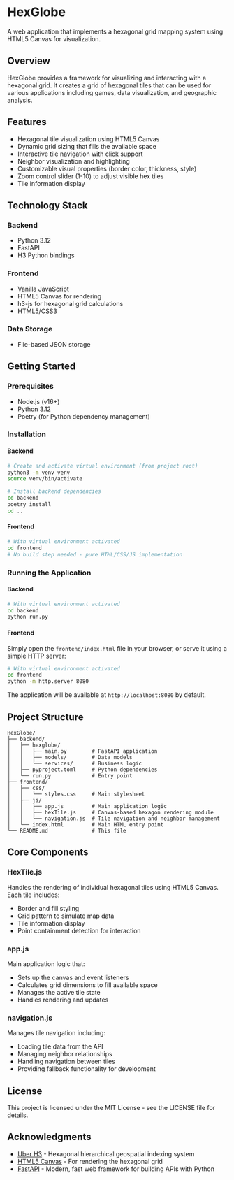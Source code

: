 # HexGlobe

A web application that implements a hexagonal grid mapping system using HTML5 Canvas for visualization.

## Overview

HexGlobe provides a framework for visualizing and interacting with a hexagonal grid. It creates a grid of hexagonal tiles that can be used for various applications including games, data visualization, and geographic analysis.

## Features

- Hexagonal tile visualization using HTML5 Canvas
- Dynamic grid sizing that fills the available space
- Interactive tile navigation with click support
- Neighbor visualization and highlighting
- Customizable visual properties (border color, thickness, style)
- Zoom control slider (1-10) to adjust visible hex tiles
- Tile information display

## Technology Stack

### Backend
- Python 3.12
- FastAPI
- H3 Python bindings

### Frontend
- Vanilla JavaScript
- HTML5 Canvas for rendering
- h3-js for hexagonal grid calculations
- HTML5/CSS3

### Data Storage
- File-based JSON storage

## Getting Started

### Prerequisites

- Node.js (v16+)
- Python 3.12
- Poetry (for Python dependency management)

### Installation

#### Backend

```bash
# Create and activate virtual environment (from project root)
python3 -m venv venv
source venv/bin/activate

# Install backend dependencies
cd backend
poetry install
cd ..
```

#### Frontend

```bash
# With virtual environment activated
cd frontend
# No build step needed - pure HTML/CSS/JS implementation
```

### Running the Application

#### Backend

```bash
# With virtual environment activated
cd backend
python run.py
```

#### Frontend

Simply open the `frontend/index.html` file in your browser, or serve it using a simple HTTP server:

```bash
# With virtual environment activated
cd frontend
python -m http.server 8080
```

The application will be available at `http://localhost:8080` by default.

## Project Structure

```
HexGlobe/
├── backend/
│   ├── hexglobe/
│   │   ├── main.py        # FastAPI application
│   │   ├── models/        # Data models
│   │   └── services/      # Business logic
│   ├── pyproject.toml     # Python dependencies
│   └── run.py             # Entry point
├── frontend/
│   ├── css/
│   │   └── styles.css     # Main stylesheet
│   ├── js/
│   │   ├── app.js         # Main application logic
│   │   ├── hexTile.js     # Canvas-based hexagon rendering module
│   │   └── navigation.js  # Tile navigation and neighbor management
│   └── index.html         # Main HTML entry point
└── README.md              # This file
```

## Core Components

### HexTile.js
Handles the rendering of individual hexagonal tiles using HTML5 Canvas. Each tile includes:
- Border and fill styling
- Grid pattern to simulate map data
- Tile information display
- Point containment detection for interaction

### app.js
Main application logic that:
- Sets up the canvas and event listeners
- Calculates grid dimensions to fill available space
- Manages the active tile state
- Handles rendering and updates

### navigation.js
Manages tile navigation including:
- Loading tile data from the API
- Managing neighbor relationships
- Handling navigation between tiles
- Providing fallback functionality for development

## License

This project is licensed under the MIT License - see the LICENSE file for details.

## Acknowledgments

- [Uber H3](https://github.com/uber/h3) - Hexagonal hierarchical geospatial indexing system
- [HTML5 Canvas](https://developer.mozilla.org/en-US/docs/Web/API/Canvas_API) - For rendering the hexagonal grid
- [FastAPI](https://fastapi.tiangolo.com/) - Modern, fast web framework for building APIs with Python
